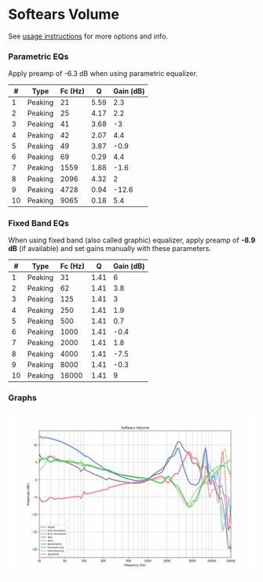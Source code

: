 # Softears Volume
See [usage instructions](https://github.com/jaakkopasanen/AutoEq#usage) for more options and info.

### Parametric EQs
Apply preamp of -6.3 dB when using parametric equalizer.

|   # | Type    |   Fc (Hz) |    Q |   Gain (dB) |
|-----|---------|-----------|------|-------------|
|   1 | Peaking |        21 | 5.59 |         2.3 |
|   2 | Peaking |        25 | 4.17 |         2.2 |
|   3 | Peaking |        41 | 3.68 |        -3   |
|   4 | Peaking |        42 | 2.07 |         4.4 |
|   5 | Peaking |        49 | 3.87 |        -0.9 |
|   6 | Peaking |        69 | 0.29 |         4.4 |
|   7 | Peaking |      1559 | 1.88 |        -1.6 |
|   8 | Peaking |      2096 | 4.32 |         2   |
|   9 | Peaking |      4728 | 0.94 |       -12.6 |
|  10 | Peaking |      9065 | 0.18 |         5.4 |

### Fixed Band EQs
When using fixed band (also called graphic) equalizer, apply preamp of **-8.9 dB** (if available) and set gains manually with these parameters.

|   # | Type    |   Fc (Hz) |    Q |   Gain (dB) |
|-----|---------|-----------|------|-------------|
|   1 | Peaking |        31 | 1.41 |         6   |
|   2 | Peaking |        62 | 1.41 |         3.8 |
|   3 | Peaking |       125 | 1.41 |         3   |
|   4 | Peaking |       250 | 1.41 |         1.9 |
|   5 | Peaking |       500 | 1.41 |         0.7 |
|   6 | Peaking |      1000 | 1.41 |        -0.4 |
|   7 | Peaking |      2000 | 1.41 |         1.8 |
|   8 | Peaking |      4000 | 1.41 |        -7.5 |
|   9 | Peaking |      8000 | 1.41 |        -0.3 |
|  10 | Peaking |     16000 | 1.41 |         9   |

### Graphs
![](./Softears%20Volume.png)
